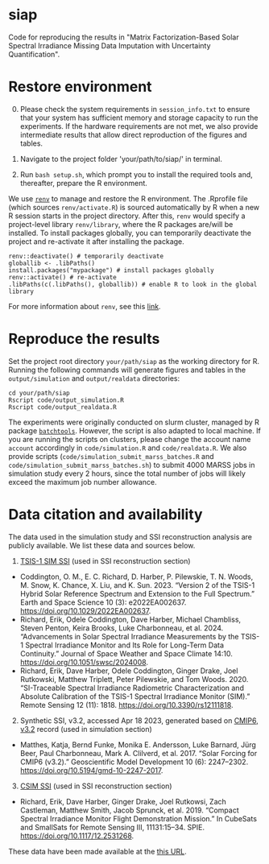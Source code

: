 # siap
Code for reproducing the results in "Matrix Factorization-Based Solar Spectral Irradiance Missing Data Imputation with Uncertainty Quantification".

# Restore environment

0. Please check the system requirements in `session_info.txt` to ensure that your system has sufficient memory and storage capacity to run the experiments. 
If the hardware requirements are not met, we also provide intermediate results that allow direct reproduction of the figures and tables.

1. Navigate to the project folder 'your/path/to/siap/' in terminal.

2. Run `bash setup.sh`, which prompt you to install the required tools and, thereafter, prepare the R environment. 

We use [`renv`](https://rstudio.github.io/renv/) to manage and restore the R environment. The .Rprofile file (which sources `renv/activate.R`) is sourced automatically by R when a new R session starts in the project directory.
After this, `renv` would specify a project-level library `renv/library`, where the R packages are/will be installed. 
To install packages globally, you can temporarily deactivate the project and re-activate it after installing the package. 
```
renv::deactivate() # temporarily deactivate
globallib <- .libPaths()
install.packages("mypackage") # install packages globally
renv::activate() # re-activate 
.libPaths(c(.libPaths(), globallib)) # enable R to look in the global library 
```
For more information about `renv`, see this [link](https://rstudio.github.io/renv/).

# Reproduce the results
Set the project root directory `your/path/siap` as the working directory for R.
Running the following commands will generate figures and tables in the `output/simulation` and `output/realdata` directories:
```
cd your/path/siap
Rscript code/output_simulation.R
Rscript code/output_realdata.R
```

The experiments were originally conducted on slurm cluster, managed by R package [`batchtools`](https://github.com/mlr-org/batchtools).
However, the script is also adapted to local machine. 
If you are running the scripts on clusters, please change the account name `account` accordingly in `code/simulation.R` and `code/realdata.R`. 
We also provide scripts (`code/simulation_submit_marss_batches.R` and `code/simulation_submit_marss_batches.sh`) to submit 4000 MARSS jobs in simulation study every 2 hours, since the total number of jobs will likely exceed the maximum job number allowance.

# Data citation and availability
The data used in the simulation study and SSI reconstruction analysis are publicly available. We list these data and sources below.

1. [TSIS-1 SIM SSI](https://disc.gsfc.nasa.gov/datacollection/TSIS_SSI_L3_24HR_13.html) (used in SSI reconstruction section)
- Coddington, O. M., E. C. Richard, D. Harber, P. Pilewskie, T. N. Woods, M. Snow, K. Chance, X. Liu, and K. Sun. 2023. “Version 2 of the TSIS-1 Hybrid Solar Reference Spectrum and Extension to the Full Spectrum.” Earth and Space Science 10 (3): e2022EA002637. https://doi.org/10.1029/2022EA002637.
- Richard, Erik, Odele Coddington, Dave Harber, Michael Chambliss, Steven Penton, Keira Brooks, Luke Charbonneau, et al. 2024. “Advancements in Solar Spectral Irradiance Measurements by the TSIS-1 Spectral Irradiance Monitor and Its Role for Long-Term Data Continuity.” Journal of Space Weather and Space Climate 14:10. https://doi.org/10.1051/swsc/2024008.
- Richard, Erik, Dave Harber, Odele Coddington, Ginger Drake, Joel Rutkowski, Matthew Triplett, Peter Pilewskie, and Tom Woods. 2020. “SI-Traceable Spectral Irradiance Radiometric Characterization and Absolute Calibration of the TSIS-1 Spectral Irradiance Monitor (SIM).” Remote Sensing 12 (11): 1818. https://doi.org/10.3390/rs12111818.

2. Synthetic SSI, v3.2, accessed Apr 18 2023, generated based on [CMIP6, v3.2](https://www.solarisheppa.kit.edu/85.php) record (used in simulation section)
- Matthes, Katja, Bernd Funke, Monika E. Andersson, Luke Barnard, Jürg Beer, Paul Charbonneau, Mark A. Clilverd, et al. 2017. “Solar Forcing for CMIP6 (v3.2).” Geoscientific Model Development 10 (6): 2247–2302. https://doi.org/10.5194/gmd-10-2247-2017.

3. [CSIM SSI](https://lasp.colorado.edu/csim/data-and-ham-radio/) (used in SSI reconstruction section)
- Richard, Erik, Dave Harber, Ginger Drake, Joel Rutkowsi, Zach Castleman, Matthew Smith, Jacob Sprunck, et al. 2019. “Compact Spectral Irradiance Monitor Flight Demonstration Mission.” In CubeSats and SmallSats for Remote Sensing III, 11131:15–34. SPIE. https://doi.org/10.1117/12.2531268.

These data have been made available at the [this URL](https://figshare.com/s/870cc558b0114dc16378).

